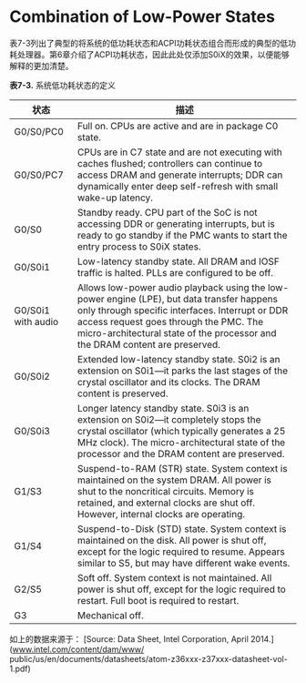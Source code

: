 # Combination of Low-Power States
表7-3列出了典型的将系统的低功耗状态和ACPI功耗状态组合而形成的典型的低功耗处理器。第6章介绍了ACPI功耗状态，因此此处仅添加S0iX的效果，以便能够解释的更加清楚。

**表7-3.** 系统低功耗状态的定义


| 状态 | 描述 |
| --- | --- |
| G0/S0/PC0 | Full on. CPUs are active and are in package C0 state. |
| G0/S0/PC7 | CPUs are in C7 state and are not executing with caches flushed; controllers can continue to access DRAM and generate interrupts; DDR can dynamically enter deep self-refresh with small wake-up latency. |
| G0/S0 | Standby ready. CPU part of the SoC is not accessing DDR or generating interrupts, but is ready to go standby if the PMC wants to start the entry process to S0iX states. |
| G0/S0i1| Low-latency standby state. All DRAM and IOSF traffic is halted. PLLs are configured to be off. |
| G0/S0i1 with audio | Allows low-power audio playback using the low-power engine (LPE), but data transfer happens only through specific interfaces. Interrupt or DDR access request goes through the PMC. The micro-architectural state of the processor and the DRAM content are preserved. |
| G0/S0i2 | Extended low-latency standby state. S0i2 is an extension on S0i1—it parks the last stages of the crystal oscillator and its clocks. The DRAM content is preserved. |
| G0/S0i3 | Longer latency standby state. S0i3 is an extension on S0i2—it completely stops the crystal oscillator (which typically generates a 25 MHz clock). The micro-architectural state of the processor and the DRAM content are preserved. |
| G1/S3 | Suspend-to-RAM (STR) state. System context is maintained on the system DRAM. All power is shut to the noncritical circuits. Memory is retained, and external clocks are shut off. However, internal clocks are operating. |
| G1/S4 | Suspend-to-Disk (STD) state. System context is maintained on the disk. All power is shut off, except for the logic required to resume. Appears similar to S5, but may have different wake events. |
| G2/S5 | Soft off. System context is not maintained. All power is shut off, except for the logic required to restart. Full boot is required to restart. |
| G3 | Mechanical off. |

如上的数据来源于： [Source: Data Sheet, Intel Corporation, April 2014.](www.intel.com/content/dam/www/ public/us/en/documents/datasheets/atom-z36xxx-z37xxx-datasheet-vol-1.pdf)
